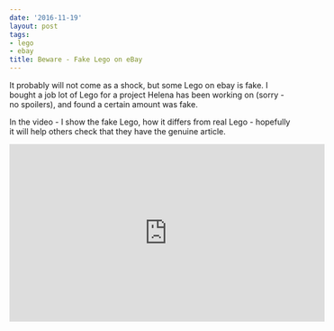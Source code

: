 ```yaml
---
date: '2016-11-19'
layout: post
tags:
- lego
- ebay
title: Beware - Fake Lego on eBay
---
```

It probably will not come as a shock, but some Lego on ebay is fake.
I bought a job lot of Lego for a project Helena has been working on (sorry - no spoilers),
and found a certain amount was fake.

In the video - I show the fake Lego, how it differs from real Lego - hopefully it will help
others check that they have the genuine article.

<div class="embed-responsive embed-responsive-16by9">
<iframe width="560" height="315" src="https://www.youtube.com/embed/Ncu0CrlNRrA" frameborder="0" allowfullscreen="True"></iframe>
</div>
